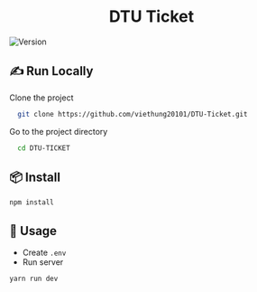 <h1 align="center">DTU Ticket</h1>
<p>
  <img alt="Version" src="![NPM Version](https://img.shields.io/npm/v/npm)">
</p>


## ✍️ Run Locally
Clone the project 

```bash
  git clone https://github.com/viethung20101/DTU-Ticket.git
```

Go to the project directory

```bash
  cd DTU-TICKET
```

## 📦 Install
```sh
npm install
```

## 🚀 Usage
- Create `.env`
- Run server
```sh
yarn run dev
```
